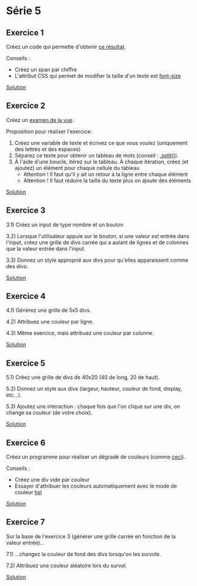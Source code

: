 # Série 5

## Exercice 1

Créez un code qui permette d'obtenir [ce résultat](https://zupimages.net/up/18/46/c10j.png).

Conseils :

- Créez un span par chiffre
- L'attribut CSS qui permet de modifier la taille d'un texte est [font-size](https://developer.mozilla.org/fr/docs/Web/CSS/font-size)

[Solution](solutions/exercice_1.html)

## Exercice 2

Créez un [examen de la vue](https://zupimages.net/up/18/46/9b7p.png).

Proposition pour réaliser l'exercice:

1. Créez une variable de texte et écrivez ce que vous voulez (uniquement des lettres et des espaces)
2. Séparez ce texte pour obtenir un tableau de mots (conseil : [.split()](https://developer.mozilla.org/fr/docs/Web/JavaScript/Reference/Objets_globaux/String/split)).
3. À l'aide d'une boucle, itérez sur le tableau. À chaque itération, créez (et ajoutez) un élément pour chaque cellule du tableau
   - Attention ! Il faut qu'il y ait un retour à la ligne entre chaque élément
   - Attention ! Il faut réduire la taille du texte plus on ajoute des éléments

[Solution](solutions/exercice_2.html)

## Exercice 3

3.1) Créez un input de type nombre et un bouton

3.2) Lorsque l'utilisateur appuie sur le bouton, si une valeur est entrée dans l'input, créez une grille de divs carrée qui a autant de lignes et de colonnes que la valeur entrée dans l'input.

3.3) Donnez un style approprié aux divs pour qu'elles apparaissent comme des divs.

[Solution](solutions/exercice_3.html)

## Exercice 4

4.1) Générez une grille de 5x5 divs.

4.2) Attribuez une couleur par ligne.

4.3) Même exercice, mais attribuez une couleur par colonne.

[Solution](solutions/exercice_4.html)

## Exercice 5

5.1) Créez une grille de divs de 40x20 (40 de long, 20 de haut).

5.2) Donnez un style aux divs (largeur, hauteur, couleur de fond, display, etc...).

5.3) Ajoutez une interaction : chaque fois que l'on clique sur une div, on change sa couleur (de votre choix).

[Solution](solutions/exercice_5.html)

## Exercice 6

Créez un programme pour réaliser un dégradé de couleurs (comme [ceci](https://zupimages.net/up/18/48/q3ks.png)).

Conseils :

- Créez une div vide par couleur
- Essayer d'attribuer les couleurs automatiquement avec le mode de couleur [hsl](https://www.w3schools.com/css/css_colors_hsl.asp)

[Solution](solutions/exercice_6.html)

## Exercice 7

Sur la base de l'exercice 3 (générer une grille carrée en fonction de la valeur entrée)...

7.1) ...changez la couleur de fond des divs lorsqu'on les survole.

7.2) Attribuez une couleur aléatoire lors du survol.

[Solution](solutions/exercice_7.html)
